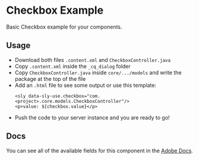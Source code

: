 # Checkbox Example

Basic Checkbox example for your components.

## Usage

- Download both files `.content.xml` and `CheckboxController.java`
- Copy `.content.xml` inside the `_cq_dialog` folder
- Copy `CheckboxController.java` inside `core/.../models` and write the package at the top of the file
- Add an `.html` file to see some output or use this template:
	```
	<sly data-sly-use.checkbox="com.<project>.core.models.CheckboxController"/>
	<p>value: ${checkbox.value}</p>
	```
- Push the code to your server instance and you are ready to go!

## Docs

You can see all of the available fields for this component in the [Adobe Docs](https://helpx.adobe.com/experience-manager/6-3/sites/developing/using/reference-materials/granite-ui/api/jcr_root/libs/granite/ui/components/coral/foundation/form/checkbox/index.html).